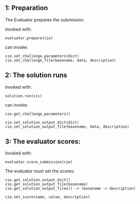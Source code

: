 
## 1: Preparation

The Evaluator prepares the submission.

Invoked with:

    evaluator.prepare(cie)
    
can invoke:

    cie.set_challenge_parameters(dict)
    cie.set_challenge_file(basename, data, description)
    
    
## 2: The solution runs

Invoked with:

    solution.run(cis)

can invoke:

    cie.get_challenge_parameters()
    
    cie.set_solution_output_dict(dict)
    cie.set_solution_output_file(basename, data, description)
    
## 3: The evaluator scores:

Invoked with:

    evaluator.score_submission(cie)
    
The evaluator must set the scores:

    cie.get_solution_output_dict()
    cie.get_solution_output_file(basename)
    cie.get_solution_output_files() -> (basename -> description)
    
    cie.set_score(name, value, description)
